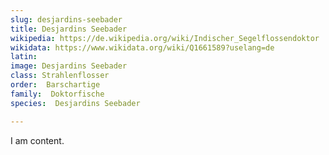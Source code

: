 ```yaml
---
slug: desjardins-seebader
title: Desjardins Seebader
wikipedia: https://de.wikipedia.org/wiki/Indischer_Segelflossendoktor
wikidata: https://www.wikidata.org/wiki/Q1661589?uselang=de 
latin:
image: Desjardins Seebader
class: Strahlenflosser
order:  Barschartige
family:  Doktorfische
species:  Desjardins Seebader

---
```


I am content.
